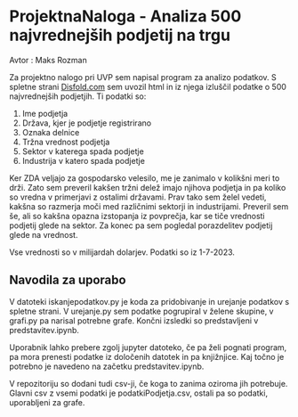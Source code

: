 # ProjektnaNaloga - Analiza 500 najvrednejših podjetij na trgu

Avtor : Maks Rozman

Za projektno nalogo pri UVP sem napisal program za analizo podatkov. S spletne strani [Disfold.com](https://disfold.com/world/companies/?page=1) sem uvozil html in iz njega izluščil podatke o 500 najvrednejših podjetjih. Ti podatki so:
1. Ime podjetja
2. Država, kjer je podjetje registrirano
3. Oznaka delnice
4. Tržna vrednost podjetja
5. Sektor v katerega spada podjetje
6. Industrija v katero spada podjetje


Ker ZDA veljajo za gospodarsko velesilo, me je zanimalo v kolikšni meri to drži. Zato sem preveril kakšen tržni delež imajo njihova podjetja in pa koliko so vredna v primerjavi z ostalimi državami. Prav tako sem želel vedeti, kakšna so razmerja moči med različnimi sektorji in industrijami. Preveril sem še, ali so kakšna opazna izstopanja iz povprečja, kar se tiče vrednosti podjetij glede na sektor. Za konec pa sem pogledal porazdelitev podjetij glede na vrednost.

Vse vrednosti so v milijardah dolarjev.
Podatki so iz 1-7-2023.


## Navodila za uporabo
V datoteki iskanjepodatkov.py je koda za pridobivanje in urejanje podatkov s spletne strani. V urejanje.py sem podatke pogrupiral v želene skupine, v grafi.py pa narisal potrebne grafe. Končni izsledki so predstavljeni v predstavitev.ipynb.

Uporabnik lahko prebere zgolj jupyter datoteko, če pa želi pognati program, pa mora prenesti podatke iz določenih datotek in pa knjižnjice. Kaj točno je potrebno je navedeno na začetku predstavitev.ipynb.

V repozitoriju so dodani tudi csv-ji, če koga to zanima oziroma jih potrebuje. Glavni csv z vsemi podatki je podatkiPodjetja.csv, ostali pa so podatki, uporabljeni za grafe.
